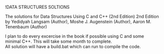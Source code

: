 !DATA STRUCTURES SOLTIONS 


The solutions for Data Structures Using C and C++ (2nd Edition) 2nd Edition by Yedidyah Langsam (Author), Moshe J. Augenstein (Author), Aaron M. Tenenbaum (Author)

I plan to do every excercise in the book if possible using C and some minimal C++. This will take some month to complete.  
All solution will have a build.bat which can run to compile the code.
